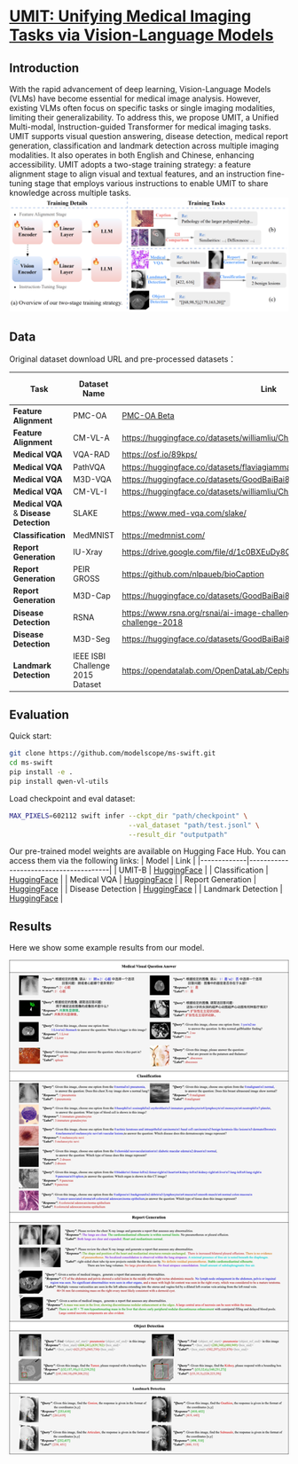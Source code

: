 # [UMIT: Unifying Medical Imaging Tasks via Vision-Language Models](https://arxiv.org/pdf/2503.15892v1)

## Introduction

With the rapid advancement of deep learning, Vision-Language Models (VLMs) have become essential for medical image analysis. However, existing VLMs often focus on specific tasks or single imaging modalities, limiting their generalizability. To address this, we propose UMIT, a Unified Multi-modal, Instruction-guided Transformer for medical imaging tasks. UMIT supports visual question answering, disease detection, medical report generation, classification and landmark detection across multiple imaging modalities. It also operates in both English and Chinese, enhancing accessibility. UMIT adopts a two-stage training strategy: a feature alignment stage to align visual and textual features, and an instruction fine-tuning stage that employs various instructions to enable UMIT to share knowledge across multiple tasks.
![Overview of the UMIT](Example/pipeline.png)

## Data

Original dataset download URL and pre-processed datasets：

| Task              | Dataset Name | Link                                                                 | Pre-processed Datasets                              |
|-------------------|--------------|----------------------------------------------------------------------|----------------------------------------------------|
| **Feature Alignment** | PMC-OA       | [PMC-OA Beta](https://huggingface.co/datasets/axiong/pmc_oa_beta)    | [HuggingFace](https://huggingface.co/datasets/dz-osamu/PMC-OA) |
| **Feature Alignment**  | CM-VL-A   | https://huggingface.co/datasets/williamliu/ChiMed-VL | [HuggingFace](https://huggingface.co/datasets/dz-osamu/CM-VL-A)|
| **Medical VQA**  | VQA-RAD    | https://osf.io/89kps/ | [HuggingFace](https://huggingface.co/datasets/dz-osamu/VQA-RAD)|
| **Medical VQA**  | PathVQA    | https://huggingface.co/datasets/flaviagiammarino/path-vqa | [HuggingFace](https://huggingface.co/datasets/dz-osamu/PathVQA)|
| **Medical VQA**  | M3D-VQA    | https://huggingface.co/datasets/GoodBaiBai88/M3D-VQA |[HuggingFace](https://huggingface.co/datasets/dz-osamu/M3D-VQA)| 
| **Medical VQA**  | CM-VL-I     | https://huggingface.co/datasets/williamliu/ChiMed-VL | [HuggingFace](https://huggingface.co/datasets/dz-osamu/CM-VL-I)|
| **Medical VQA** & **Disease Detection** | SLAKE    | https://www.med-vqa.com/slake/ | [HuggingFace](https://huggingface.co/datasets/dz-osamu/Slake)|
| **Classification**  | MedMNIST    | https://medmnist.com/ | [HuggingFace](https://huggingface.co/datasets/dz-osamu/MedMNIST)|
| **Report Generation**  | IU-Xray  | https://drive.google.com/file/d/1c0BXEuDy8Cmm2jfN0YYGkQxFZd2ZIoLg/view | [HuggingFace](https://huggingface.co/datasets/dz-osamu/IU-Xray)|
| **Report Generation**  | PEIR GROSS  | https://github.com/nlpaueb/bioCaption | [HuggingFace](https://huggingface.co/datasets/dz-osamu/PEIR_GROSS)|
| **Report Generation**  | M3D-Cap  | https://huggingface.co/datasets/GoodBaiBai88/M3D-Cap | [HuggingFace](https://huggingface.co/datasets/dz-osamu/M3D-Cap)|
| **Disease Detection**  | RSNA    | https://www.rsna.org/rsnai/ai-image-challenge/rsna-pneumonia-detection-challenge-2018 | [HuggingFace](https://huggingface.co/datasets/dz-osamu/RSNA)|
| **Disease Detection**  | M3D-Seg    | https://huggingface.co/datasets/GoodBaiBai88/M3D-Seg | [HuggingFace](https://huggingface.co/datasets/dz-osamu/M3D-Seg)|
| **Landmark Detection**  | IEEE ISBI Challenge 2015 Dataset    | https://opendatalab.com/OpenDataLab/Cephalometric_X-ray_Image | [HuggingFace](https://huggingface.co/datasets/dz-osamu/IEEE_ISBI_Challenge_2015)|

## Evaluation
Quick start:
```bash
git clone https://github.com/modelscope/ms-swift.git
cd ms-swift
pip install -e .
pip install qwen-vl-utils
```

Load checkpoint and eval dataset:
```bash
MAX_PIXELS=602112 swift infer --ckpt_dir "path/checkpoint" \
                              --val_dataset "path/test.jsonl" \
                              --result_dir "outputpath"
```
Our pre-trained model weights are available on Hugging Face Hub. You can access them via the following links:
| Model       | Link                     |
|-------------|---------------------------------------|
| UMIT-B     | [HuggingFace](https://huggingface.co/dz-osamu/UMIT-B) |
| Classification     | [HuggingFace](https://huggingface.co/dz-osamu/Classification) |
| Medical VQA     | [HuggingFace](https://huggingface.co/dz-osamu/VQA) |
| Report Generation     | [HuggingFace](https://huggingface.co/dz-osamu/Report_Generation) |
| Disease Detection     | [HuggingFace](https://huggingface.co/dz-osamu/Disease_Detection) |
| Landmark Detection    | [HuggingFace](https://huggingface.co/dz-osamu/Landmark_Detection) |

## Results
Here we show some example results from our model.

![Result](Example/results.png)
